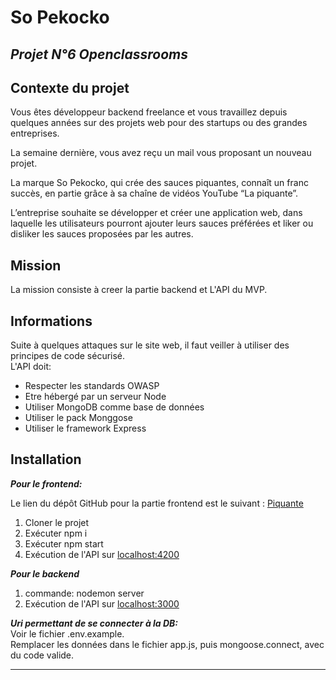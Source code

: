 # So Pekocko 
*Projet N°6 Openclassrooms*
---


## Contexte du projet 


Vous êtes développeur backend freelance et vous travaillez depuis quelques années sur des projets web pour des startups ou des grandes entreprises.    

La semaine dernière, vous avez reçu un mail vous proposant un nouveau projet.  

La marque So Pekocko, qui crée des sauces piquantes, connaît un franc succès, en partie grâce à sa chaîne de vidéos YouTube “La piquante”.  

L’entreprise souhaite se développer et créer une application web, dans laquelle les utilisateurs pourront ajouter leurs sauces préférées et liker ou disliker les sauces proposées par les autres.

## Mission 

La mission consiste à creer la partie backend et L'API du MVP.  

## Informations


Suite à quelques attaques sur le site web, il faut veiller à utiliser des principes de code sécurisé.  
L'API doit:  
* Respecter les standards OWASP  
* Etre hébergé par un serveur Node  
* Utiliser MongoDB comme base de données
* Utiliser le pack Monggose  
* Utiliser le framework Express  

## Installation  


*__Pour le frontend:__*  

Le lien du dépôt GitHub pour la partie frontend est le suivant : [Piquante](https://github.com/OpenClassrooms-Student-Center/dwj-projet6)  

1. Cloner le projet
2. Exécuter npm i
3. Exécuter npm start
4. Exécution de l'API sur [localhost:4200](http://localhost:4200)

*__Pour le backend__*

1. commande: nodemon server  
2. Exécution de l'API sur [localhost:3000](http://localhost:3000)

*__Uri permettant de se connecter à la DB:__*  
Voir le fichier .env.example.  
Remplacer les données dans le fichier app.js, puis mongoose.connect, avec du code valide.  

----------------